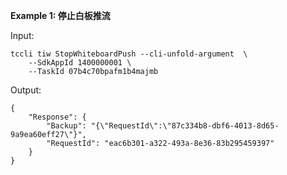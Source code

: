 **Example 1: 停止白板推流**



Input: 

```
tccli tiw StopWhiteboardPush --cli-unfold-argument  \
    --SdkAppId 1400000001 \
    --TaskId 07b4c70bpafm1b4majmb
```

Output: 
```
{
    "Response": {
        "Backup": "{\"RequestId\":\"87c334b8-dbf6-4013-8d65-9a9ea60eff27\"}",
        "RequestId": "eac6b301-a322-493a-8e36-83b295459397"
    }
}
```

